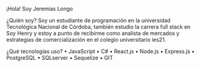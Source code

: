 ¡Hola! Soy Jeremias Longo

¿Quién soy?
Soy un estudiante de programación en la universidad Tecnológica Nacional de Córdoba, también estudio la carrera full stack en Soy Henry y estoy a punto de recibirme como analista de mercados y estrategias de comercialización en el colegio universitario ies21.

¿Qué tecnologías uso?
•	JavaScript
•	C#
•	React.js
•	Node.js
•	Express.js
•	PostgreSQL
•	SQLserver
•	Sequelize
•	GIT
